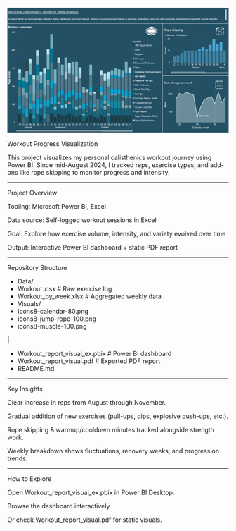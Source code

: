 <p align="center">
  <img src="workout_cover.png" alt="Workout Progress Visualization Cover" width="600"/>
</p>

Workout Progress Visualization 

This project visualizes my personal calisthenics workout journey using Power BI.
Since mid-August 2024, I tracked reps, exercise types, and add-ons like rope skipping to monitor progress and intensity.

---

Project Overview

Tooling: Microsoft Power BI, Excel

Data source: Self-logged workout sessions in Excel

Goal: Explore how exercise volume, intensity, and variety evolved over time

Output: Interactive Power BI dashboard + static PDF report

---

Repository Structure

- Data/
- Workout.xlsx                # Raw exercise log
- Workout_by_week.xlsx        # Aggregated weekly data
- Visuals/
- icons8-calendar-80.png
- icons8-jump-rope-100.png
- icons8-muscle-100.png

|

- Workout_report_visual_ex.pbix   # Power BI dashboard
- Workout_report_visual.pdf       # Exported PDF report
- README.md

---

Key Insights

Clear increase in reps from August through November.

Gradual addition of new exercises (pull-ups, dips, explosive push-ups, etc.).

Rope skipping & warmup/cooldown minutes tracked alongside strength work.

Weekly breakdown shows fluctuations, recovery weeks, and progression trends.

---

How to Explore

Open Workout_report_visual_ex.pbix in Power BI Desktop.

Browse the dashboard interactively.

Or check Workout_report_visual.pdf for static visuals.

